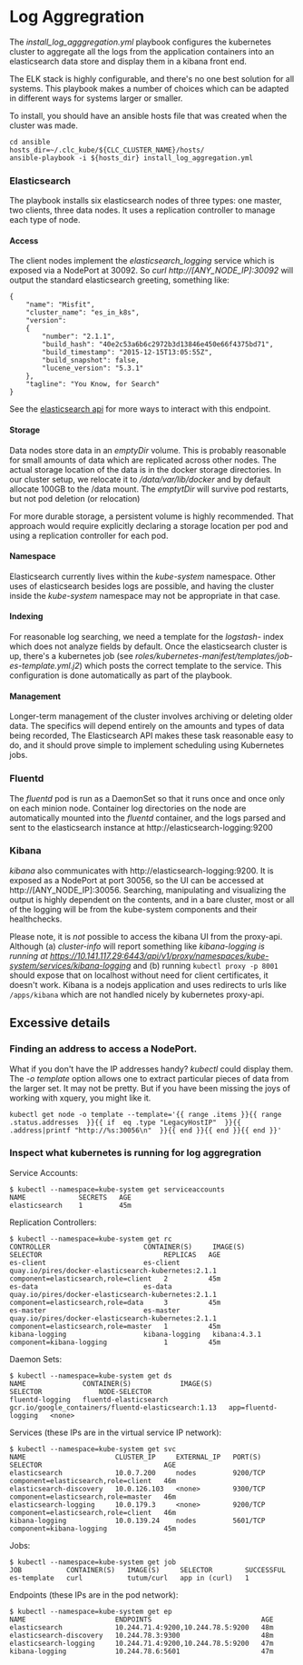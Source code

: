 # Log Aggregration

The _install_log_agggregation.yml_ playbook configures the kubernetes cluster
to aggregate all the logs from the application containers into an elasticsearch
data store and display them in a kibana front end.

The ELK stack is highly configurable, and there's no one best solution for all systems.
This playbook makes a number of choices which can be adapted in different ways for
systems larger or smaller.

To install, you should have an ansible hosts file that was created when the cluster
was made.
```
cd ansible
hosts_dir=~/.clc_kube/${CLC_CLUSTER_NAME}/hosts/
ansible-playbook -i ${hosts_dir} install_log_aggregation.yml
```

### Elasticsearch

The playbook installs six elasticsearch nodes of three types: one master,
two clients, three data nodes.  It uses a replication controller to manage
each type of node.

#### Access

The client nodes implement the _elasticsearch_logging_ service which is exposed
via a NodePort at 30092. So _curl http://[ANY_NODE_IP]:30092_
will output the standard elasticsearch greeting, something like:

```
{
    "name": "Misfit",
    "cluster_name": "es_in_k8s",
    "version":
    {
        "number": "2.1.1",
        "build_hash": "40e2c53a6b6c2972b3d13846e450e66f4375bd71",
        "build_timestamp": "2015-12-15T13:05:55Z",
        "build_snapshot": false,
        "lucene_version": "5.3.1"
    },
    "tagline": "You Know, for Search"
}
```

See the [elasticsearch api](https://www.elastic.co/guide/en/elasticsearch/reference/current/index.html)
for more ways to interact with this endpoint.

#### Storage

Data nodes store data in an _emptyDir_ volume. This is probably reasonable for
small amounts of data which are replicated across other nodes. The actual storage
location of the data is in the docker storage directories.  In our cluster setup,
we relocate it to _/data/var/lib/docker_  and by default allocate 100GB to the
/data mount.  The _emptytDir_ will survive pod restarts, but not pod deletion (or
relocation)

For more durable storage, a persistent volume is highly recommended.  That approach
would require explicitly declaring a storage location per pod and using a
replication controller for each pod.

#### Namespace

Elasticsearch currently lives within the _kube-system_ namespace.  Other uses
of elasticsearch besides logs are possible, and having the cluster inside the
_kube-system_ namespace may not be appropriate in that case.

#### Indexing

For reasonable log searching, we need a template for the _logstash-_ index which
does not analyze fields by default.  Once the elasticsearch cluster is up, there's
a kubernetes job (see _roles/kubernetes-manifest/templates/job-es-template.yml.j2_)
which posts the correct template to the service.  This configuration is done
automatically as part of the playbook.

#### Management

Longer-term management of the cluster involves archiving or deleting older data.
The specifics will depend entirely on the amounts and types of data being recorded,
The Elasticsearch API makes these task reasonable easy to do, and it should prove
simple to implement scheduling using Kubernetes jobs.

### Fluentd

The _fluentd_ pod is run as a DaemonSet so that it runs once and once only on
each minion node. Container log directories on the node are automatically
mounted into the _fluentd_ container, and the logs parsed and sent to the
elasticsearch instance at http://elasticsearch-logging:9200

### Kibana

_kibana_ also communicates with http://elasticsearch-logging:9200.  It is
exposed as a NodePort at port 30056, so the UI can be accessed at
http://[ANY_NODE_IP]:30056. Searching, manipulating and visualizing the output
is highly dependent on the contents, and in a bare cluster, most or all of the
logging will be from the kube-system components and their healthchecks.

Please note, it is _not_ possible to access the kibana UI from the proxy-api.
Although (a) _cluster-info_ will report something like
*kibana-logging is running at https://10.141.117.29:6443/api/v1/proxy/namespaces/kube-system/services/kibana-logging*
and (b) running `kubectl proxy -p 8001` should expose that on localhost without
need for client certificates, it doesn't work.  Kibana is a nodejs
application and uses redirects to urls like `/apps/kibana` which are not handled
nicely by kubernetes proxy-api.



## Excessive details

### Finding an address to access a NodePort.  

What if you don't have the IP addresses handy? _kubectl_ could display them.
The _-o template_ option allows one to extract particular pieces of data from the
larger set. It may not be pretty. But if you have been missing the joys of
working with xquery, you might like it.

```
kubectl get node -o template --template='{{ range .items }}{{ range .status.addresses  }}{{ if  eq .type "LegacyHostIP"  }}{{ .address|printf "http://%s:30056\n"  }}{{ end }}{{ end }}{{ end }}'
```

### Inspect what kubernetes is running for log aggregration

Service Accounts:
```
$ kubectl --namespace=kube-system get serviceaccounts
NAME             SECRETS   AGE
elasticsearch    1         45m
```
Replication Controllers:
```
$ kubectl --namespace=kube-system get rc
CONTROLLER                       CONTAINER(S)     IMAGE(S)                                                SELECTOR                              REPLICAS   AGE
es-client                        es-client        quay.io/pires/docker-elasticsearch-kubernetes:2.1.1     component=elasticsearch,role=client   2          45m
es-data                          es-data          quay.io/pires/docker-elasticsearch-kubernetes:2.1.1     component=elasticsearch,role=data     3          45m
es-master                        es-master        quay.io/pires/docker-elasticsearch-kubernetes:2.1.1     component=elasticsearch,role=master   1          45m
kibana-logging                   kibana-logging   kibana:4.3.1                                            component=kibana-logging              1          45m
```
Daemon Sets:
```
$ kubectl --namespace=kube-system get ds
NAME              CONTAINER(S)            IMAGE(S)                                              SELECTOR              NODE-SELECTOR
fluentd-logging   fluentd-elasticsearch   gcr.io/google_containers/fluentd-elasticsearch:1.13   app=fluentd-logging   <none>
```
Services (these IPs are in the virtual service IP network):
```
$ kubectl --namespace=kube-system get svc
NAME                      CLUSTER_IP     EXTERNAL_IP   PORT(S)             SELECTOR                              AGE
elasticsearch             10.0.7.200     nodes         9200/TCP            component=elasticsearch,role=client   46m
elasticsearch-discovery   10.0.126.103   <none>        9300/TCP            component=elasticsearch,role=master   46m
elasticsearch-logging     10.0.179.3     <none>        9200/TCP            component=elasticsearch,role=client   46m
kibana-logging            10.0.139.24    nodes         5601/TCP            component=kibana-logging              45m
```
Jobs:
```
$ kubectl --namespace=kube-system get job
JOB           CONTAINER(S)   IMAGE(S)     SELECTOR        SUCCESSFUL
es-template   curl           tutum/curl   app in (curl)   1
```
Endpoints (these IPs are in the pod network):
```
$ kubectl --namespace=kube-system get ep
NAME                      ENDPOINTS                           AGE
elasticsearch             10.244.71.4:9200,10.244.78.5:9200   48m
elasticsearch-discovery   10.244.78.3:9300                    48m
elasticsearch-logging     10.244.71.4:9200,10.244.78.5:9200   47m
kibana-logging            10.244.78.6:5601                    47m
```
